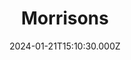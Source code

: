 ---
date: 2024-01-21T15:10:30.000Z
title: Morrisons
latitude: 52.04938134912715
longitude: 0.9546547409704537
category: checkin
---
